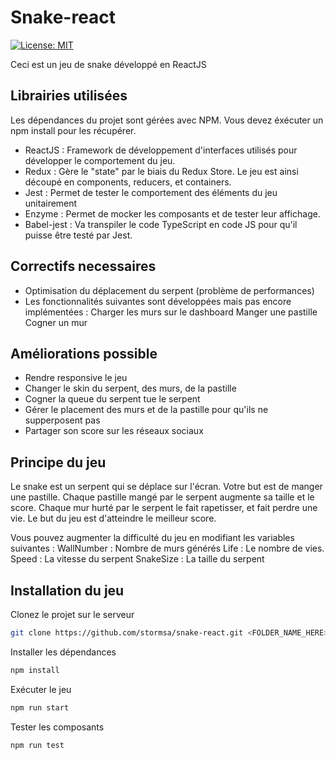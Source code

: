 
# Snake-react

[![License: MIT](https://img.shields.io/badge/License-MIT-brightgreen.svg)](https://opensource.org/licenses/MIT) 


Ceci est un jeu de snake développé en ReactJS

## Librairies utilisées
Les dépendances du projet sont gérées avec NPM. Vous devez éxécuter un npm install pour les récupérer.
+ ReactJS : Framework de développement d'interfaces utilisés pour développer le comportement du jeu. 
+ Redux : Gère le "state" par le biais du Redux Store. Le jeu est ainsi découpé en components, reducers, et containers.
+ Jest : Permet de tester le comportement des éléments du jeu unitairement
+ Enzyme : Permet de mocker les composants et de tester leur affichage.
+ Babel-jest : Va transpiler le code TypeScript en code JS pour qu'il puisse être testé par Jest.

## Correctifs necessaires
+ Optimisation du déplacement du serpent (problème de performances)
+ Les fonctionnalités suivantes sont développées mais pas encore implémentées :
	Charger les murs sur le dashboard
	Manger une pastille
	Cogner un mur

## Améliorations possible
+ Rendre responsive le jeu
+ Changer le skin du serpent, des murs, de la pastille
+ Cogner la queue du serpent tue le serpent
+ Gérer le placement des murs et de la pastille pour qu'ils ne supperposent pas
+ Partager son score sur les réseaux sociaux


## Principe du jeu 
Le snake est un serpent qui se déplace sur l'écran. Votre but est de manger une pastille. Chaque pastille mangé par le serpent augmente sa taille et le score. Chaque mur hurté par le serpent le fait rapetisser, et fait perdre une vie.
Le but du jeu est d'atteindre le meilleur score.

Vous pouvez augmenter la difficulté du jeu en modifiant les variables suivantes :
WallNumber : Nombre de murs générés 
Life : Le nombre de vies. 
Speed : La vitesse du serpent
SnakeSize : La taille du serpent

## Installation du jeu

Clonez le projet sur le serveur
```bash
git clone https://github.com/stormsa/snake-react.git <FOLDER_NAME_HERE>
```
Installer les dépendances
 ```bash
npm install 
```
Exécuter le jeu
 ```bash
npm run start 
```
Tester les composants
 ```bash
npm run test 
```





  